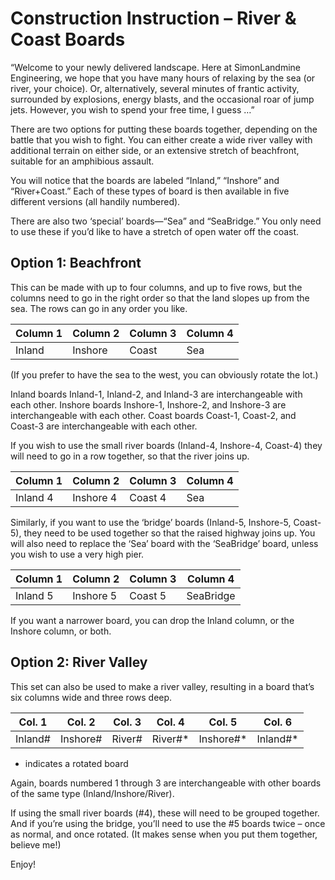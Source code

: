 # Construction Instruction – River & Coast Boards

“Welcome to your newly delivered landscape. Here at SimonLandmine Engineering, we hope that you have many hours of
relaxing by the sea (or river, your choice). Or, alternatively, several minutes of frantic activity, surrounded by
explosions, energy blasts, and the occasional roar of jump jets. However, you wish to spend your free time, I guess …”

There are two options for putting these boards together, depending on the battle that you wish to fight. You can either
create a wide river valley with additional terrain on either side, or an extensive stretch of beachfront, suitable for
an amphibious assault.

You will notice that the boards are labeled “Inland,” “Inshore” and “River+Coast.” Each of these types of board is then
available in five different versions (all handily numbered).

There are also two ‘special’ boards—“Sea” and “SeaBridge.” You only need to use these if you’d like to have a stretch
of open water off the coast.

## Option 1: Beachfront

This can be made with up to four columns, and up to five rows, but the columns need to go in the right order so that the
land slopes up from the sea. The rows can go in any order you like.

| Column 1 | Column 2 | Column 3 | Column 4 |
|----------|----------|----------|----------|
| Inland   | Inshore  | Coast    | Sea      |

(If you prefer to have the sea to the west, you can obviously rotate the lot.)

Inland boards Inland-1, Inland-2, and Inland-3 are interchangeable with each other. Inshore boards Inshore-1, Inshore-2,
and Inshore-3 are interchangeable with each other. Coast boards Coast-1, Coast-2, and Coast-3 are interchangeable with
each other.

If you wish to use the small river boards (Inland-4, Inshore-4, Coast-4) they will need to go in a row together, so that
the river joins up.

| Column 1 | Column 2  | Column 3 | Column 4 |
|----------|-----------|----------|----------|
| Inland 4 | Inshore 4 | Coast 4  | Sea      |

Similarly, if you want to use the ‘bridge’ boards (Inland-5, Inshore-5, Coast-5), they need to be used together so that
the raised highway joins up. You will also need to replace the ‘Sea’ board with the ‘SeaBridge’ board, unless you wish
to use a very high pier.

| Column 1 | Column 2  | Column 3 | Column 4  |
|----------|-----------|----------|-----------|
| Inland 5 | Inshore 5 | Coast 5  | SeaBridge |

If you want a narrower board, you can drop the Inland column, or the Inshore column, or both.

## Option 2: River Valley

This set can also be used to make a river valley, resulting in a board that’s six columns wide and three rows deep.

| Col. 1  | Col. 2   | Col. 3 | Col. 4  | Col. 5    | Col. 6   |
|---------|----------|--------|---------|-----------|----------|
| Inland# | Inshore# | River# | River#* | Inshore#* | Inland#* |

* indicates a rotated board

Again, boards numbered 1 through 3 are interchangeable with other boards of the same type (Inland/Inshore/River).

If using the small river boards (#4), these will need to be grouped together.
And if you’re using the bridge, you’ll need to use the #5 boards twice – once as normal, and once rotated. (It makes
sense when you put them together, believe me!)

Enjoy!



